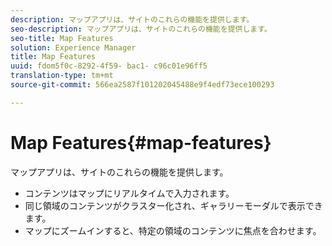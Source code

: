 ```yaml
---
description: マップアプリは、サイトのこれらの機能を提供します。
seo-description: マップアプリは、サイトのこれらの機能を提供します。
seo-title: Map Features
solution: Experience Manager
title: Map Features
uuid: fdom5f0c-8292-4f59- bac1- c96c01e96ff5
translation-type: tm+mt
source-git-commit: 566ea2587f101202045488e9f4edf73ece100293

---
```



# Map Features{#map-features}

マップアプリは、サイトのこれらの機能を提供します。



* コンテンツはマップにリアルタイムで入力されます。
* 同じ領域のコンテンツがクラスター化され、ギャラリーモーダルで表示できます。
* マップにズームインすると、特定の領域のコンテンツに焦点を合わせます。

